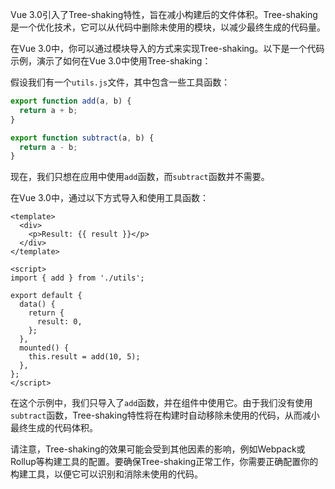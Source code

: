 Vue 3.0引入了Tree-shaking特性，旨在减小构建后的文件体积。Tree-shaking是一个优化技术，它可以从代码中删除未使用的模块，以减少最终生成的代码量。

在Vue 3.0中，你可以通过模块导入的方式来实现Tree-shaking。以下是一个代码示例，演示了如何在Vue 3.0中使用Tree-shaking：

假设我们有一个`utils.js`文件，其中包含一些工具函数：

```javascript
export function add(a, b) {
  return a + b;
}

export function subtract(a, b) {
  return a - b;
}
```

现在，我们只想在应用中使用`add`函数，而`subtract`函数并不需要。

在Vue 3.0中，通过以下方式导入和使用工具函数：

```vue
<template>
  <div>
    <p>Result: {{ result }}</p>
  </div>
</template>

<script>
import { add } from './utils';

export default {
  data() {
    return {
      result: 0,
    };
  },
  mounted() {
    this.result = add(10, 5);
  },
};
</script>
```

在这个示例中，我们只导入了`add`函数，并在组件中使用它。由于我们没有使用`subtract`函数，Tree-shaking特性将在构建时自动移除未使用的代码，从而减小最终生成的代码体积。

请注意，Tree-shaking的效果可能会受到其他因素的影响，例如Webpack或Rollup等构建工具的配置。要确保Tree-shaking正常工作，你需要正确配置你的构建工具，以便它可以识别和消除未使用的代码。
